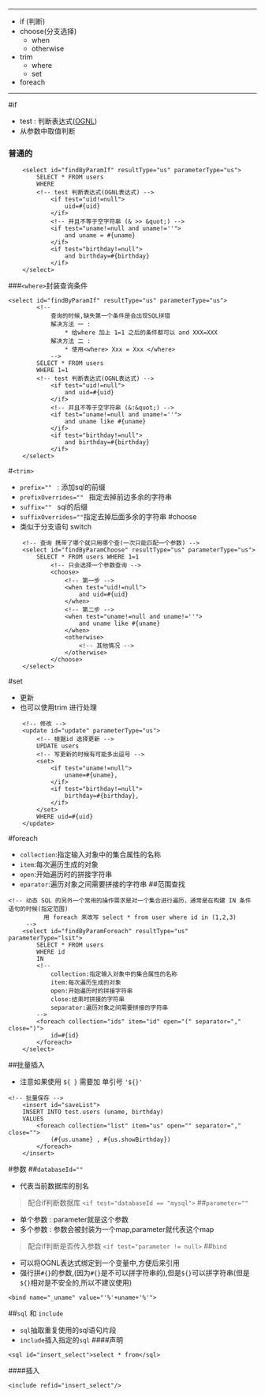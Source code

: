 -----------------------

* if (判断)
* choose(分支选择)
	* when
	* otherwise
* trim
	* where
	* set
* foreach
* ******************************

#if
* test : 判断表达式([OGNL](https://baike.baidu.com/item/OGNL/10365326))
* 从参数中取值判断
### 普通的
```
	<select id="findByParamIf" resultType="us" parameterType="us">
		SELECT * FROM users 
		WHERE
		<!-- test 判断表达式(OGNL表达式) -->
			<if test="uid!=null">
				uid=#{uid}
			</if>
			<!-- 并且不等于空字符串 (& >> &quot;) -->
			<if test="uname!=null and uname!=''">
				and uname = #{uname}
			</if>
			<if test="birthday!=null">
				and birthday=#{birthday}
			</if>
	</select>
```
###`<where>`封装查询条件
```
<select id="findByParamIf" resultType="us" parameterType="us">
		<!-- 
			查询的时候,缺失第一个条件是会出现SQL拼错
			解决方法 一 :
				* 给where 加上 1=1 之后的条件都可以 and XXX=XXX 
			解决方法 二 :
				* 使用<where> Xxx = Xxx </where>
			-->
		SELECT * FROM users
		WHERE 1=1
		<!-- test 判断表达式(OGNL表达式) -->
			<if test="uid!=null">
				and uid=#{uid}
			</if>
			<!-- 并且不等于空字符串 (&:&quot;) -->
			<if test="uname!=null and uname!=''">
				and uname like #{uname}
			</if>
			<if test="birthday!=null">
				and birthday=#{birthday}
			</if>
	</select>
```
#`<trim>`
* `prefix="" ` : 添加sql的前缀
* `prefixOverrides="" ` 指定去掉前边多余的字符串
* `suffix="" ` sql的后缀
* `suffixOverrides=""`指定去掉后面多余的字符串
#choose
* 类似于分支语句 switch
```
	<!-- 查询 携带了哪个就只用哪个查(一次只能匹配一个参数) -->
	<select id="findByParamChoose" resultType="us" parameterType="us">
		SELECT * FROM users WHERE 1=1
			<!-- 只会选择一个参数查询 -->
			<choose>
				<!-- 第一步 -->
				<when test="uid!=null">
					and uid=#{uid}
				</when>
				<!-- 第二步 -->
				<when test="uname!=null and uname!=''">
					and uname like #{uname}
				</when>
				<otherwise>
					<!-- 其他情况 -->
				</otherwise>
			</choose>
	</select>
```
#set
* 更新
* 也可以使用trim 进行处理 
```
	<!-- 修改 -->
	<update id="update" parameterType="us">
		<!-- 根据id 选择更新 -->
		UPDATE users
		<!-- 写更新的时候有可能多出逗号 -->
		<set>
			<if test="uname!=null">
				uname=#{uname},
			</if>
			<if test="birthday!=null">
				birthday=#{birthday},
			</if>
		</set>
		WHERE uid=#{uid}
	</update>
```
#foreach

* `collection`:指定输入对象中的集合属性的名称
* `item`:每次遍历生成的对象
* `open`:开始遍历时的拼接字符串
* `eparator`:遍历对象之间需要拼接的字符串
##范围查找
```
<!-- 动态 SQL 的另外一个常用的操作需求是对一个集合进行遍历，通常是在构建 IN 条件语句的时候(指定范围)
		  用 foreach 来改写 select * from user where id in (1,2,3)
	 -->
	<select id="findByParamForeach" resultType="us" parameterType="lsit">
		SELECT * FROM users  
		WHERE id 
		IN
		<!--
            collection:指定输入对象中的集合属性的名称
            item:每次遍历生成的对象
            open:开始遍历时的拼接字符串
            close:结束时拼接的字符串
            separator:遍历对象之间需要拼接的字符串
		-->
		<foreach collection="ids" item="id" open="(" separator="," close=")">
			id=#{id}
		</foreach>
	</select>
```
##批量插入
* 注意如果使用 `${ }` 需要加 单引号 `'${}'`
```
<!-- 批量保存 -->
	<insert id="saveList">
	INSERT INTO test.users (uname, birthday) 
	VALUES
		<foreach collection="list" item="us" open="" separator="," close="">
			(#{us.uname} , #{us.showBirthday})
		</foreach>
	</insert>
```
#参数
##`databaseId=""`
* 代表当前数据库的别名 
> 配合if判断数据库
> `<if test="databaseId == "mysql">`
##`parameter=""`
* 单个参数 : parameter就是这个参数
* 多个参数 : 参数会被封装为一个map,parameter就代表这个map
> 配合if判断是否传入参数
> `<if test="parameter != null>`
##`bind`
* 可以将OGNL表达式绑定到一个变量中,方便后来引用
* 强行拼`#{}`的参数,(因为`#{}`是不可以拼字符串的),但是`${}`可以拼字符串(但是`${}`相对是不安全的,所以不建议使用)
```
<bind name="_uname" value="'%'+uname+'%'">
```
##`sql` 和 `include`
* `sql`抽取重复使用的sql语句片段
* `include`插入指定的`sql`
####声明
```
<sql id="insert_select">select * from</sql>
```
####插入
```
<include refid="insert_select"/>
```


